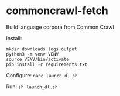 # commoncrawl-fetch
Build language corpora from Common Crawl

Install:
```
mkdir downloads logs output
python3 -m venv VENV
source VENV/bin/activate
pip install -r requirements.txt
```

Configure: `nano launch_dl.sh`

Run: `sh launch_dl.sh`
